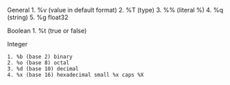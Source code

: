 General
    1. %v (value in default format)
    2. %T (type)
    3. %% (literal %)
    4. %q (string)
    5. %g float32

Boolean
    1. %t (true or false)

Integer

    1. %b (base 2) binary
    2. %o (base 8) octal
    3. %d (base 10) decimal
    4. %x (base 16) hexadecimal small %x caps %X

